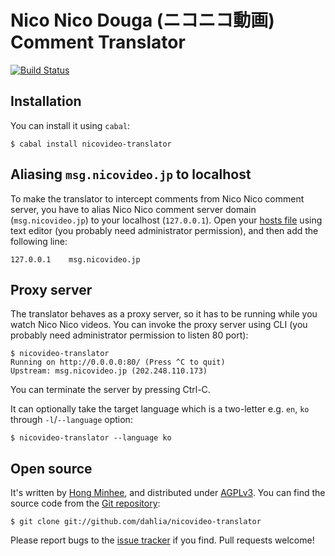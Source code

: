 Nico Nico Douga (ニコニコ動画) Comment Translator
=================================================

[![Build Status][0]][1]

[0]: https://travis-ci.org/dahlia/nicovideo-translator.svg
[1]: https://travis-ci.org/dahlia/nicovideo-translator


Installation
------------

You can install it using `cabal`:

    $ cabal install nicovideo-translator


Aliasing `msg.nicovideo.jp` to localhost
----------------------------------------

To make the translator to intercept comments from Nico Nico comment server,
you have to alias Nico Nico comment server domain (`msg.nicovideo.jp`) to
your localhost (`127.0.0.1`).  Open your [hosts file][2] using text editor
(you probably need administrator permission), and then add the following line:

    127.0.0.1    msg.nicovideo.jp

[2]: http://en.wikipedia.org/wiki/Hosts_%28file%29


Proxy server
------------

The translator behaves as a proxy server, so it has to be running while
you watch Nico Nico videos.  You can invoke the proxy server using CLI
(you probably need administrator permission to listen 80 port):

    $ nicovideo-translator
    Running on http://0.0.0.0:80/ (Press ^C to quit)
    Upstream: msg.nicovideo.jp (202.248.110.173)

You can terminate the server by pressing Ctrl-C.

It can optionally take the target language which is a two-letter
e.g. `en`, `ko` through `-l`/`--language` option:

    $ nicovideo-translator --language ko


Open source
-----------

It's written by [Hong Minhee][3], and distributed under [AGPLv3][].
You can find the source code from the [Git repository][4]:

    $ git clone git://github.com/dahlia/nicovideo-translator

Please report bugs to the [issue tracker][5] if you find.
Pull requests welcome!

[3]: http://hongminhee.org/
[4]: https://github.com/dahlia/nicovideo-translator
[5]: https://github.com/dahlia/nicovideo-translator/issues
[AGPLv3]: http://www.gnu.org/licenses/agpl-3.0.html
